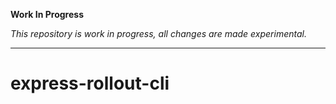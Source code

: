 **Work In Progress**

*This repository is work in progress, all changes are made experimental.*

------

# express-rollout-cli
